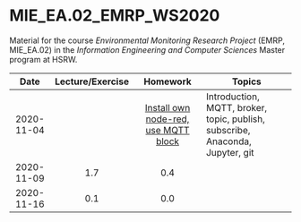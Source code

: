 # MIE_EA.02_EMRP_WS2020

Material for the course _Environmental Monitoring Research Project_ (EMRP, MIE_EA.02) in the _Information Engineering and Computer Sciences_ Master program at HSRW.

|    Date    | Lecture/Exercise |                                                                          Homework                                                                         | Topics                                                                         |
|:----------:|:----------------:|:---------------------------------------------------------------------------------------------------------------------------------------------------------:|--------------------------------------------------------------------------------|
| 2020-11-04 |                  | [Install own node-red, use MQTT block](https://github.com/rolfbecker/MIE_EA.02_EMRP_WS2020/blob/main/0101_MQTT/0104_Python_Publish_Subscribe/Homework.md) | Introduction, MQTT, broker, topic, publish, subscribe, Anaconda, Jupyter, git  |
| 2020-11-09 |              1.7 |                                                                                                                                                       0.4 |                                                                                |
| 2020-11-16 |              0.1 |                                                                                                                                                       0.0 |                                                                                |
